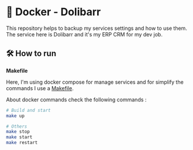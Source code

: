 # 🐳 Docker - Dolibarr

This repository helps to backup my services settings and how to use them. The service here is Dolibarr
and it's my ERP CRM for my dev job.

## 🛠️ How to run

**Makefile**

Here, I'm using docker compose for manage services and for simplify the commands
I use a [Makefile](./Makefile).

About docker commands check the following commands :

```bash
# Build and start
make up

# Others
make stop
make start
make restart
```
